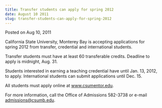```yaml
---
title: Transfer students can apply for spring 2012
date: August 10 2011
slug: transfer-students-can-apply-for-spring-2012
---
```


  
<span class="date">Posted on Aug 10, 2011 </span>
<p>
  California State University, Monterey Bay is accepting applications for spring
  2012 from transfer, credential and international students.
</p>
<p>
  Transfer students must have at least 60 transferable credits. Deadline to
  apply is midnight, Aug. 31.
</p>
<p>
  Students interested in earning a teaching credential have until Jan. 13, 2012,
  to apply. International students can submit applications until Dec. 15.
</p>
<p>
  All students must apply online at
  <a href="https://www.csumentor.edu" title="www.csumentor.edu"
    >www.csumentor.edu</a
  >.
</p>
<p>
  For more information, call the Office of Admissions 582-3738 or e-mail
  <a href="mailto:admissions@csumb.edu">admissions@csumb.edu</a>.
</p>
 
